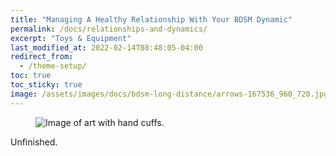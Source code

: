 ```yaml
---
title: "Managing A Healthy Relationship With Your BDSM Dynamic"
permalink: /docs/relationships-and-dynamics/
excerpt: "Toys & Equipment"
last_modified_at: 2022-02-14T08:48:05-04:00
redirect_from:
  - /theme-setup/
toc: true
toc_sticky: true
image: /assets/images/docs/bdsm-long-distance/arrows-167536_960_720.jpg
---
```

<figure>
  <img src="{{ '/assets/images/docs/bdsm-long-distance/arrows-167536_960_720.jpg' | relative_url }}" alt="Image of art with hand cuffs.">
</figure>
Unfinished.
